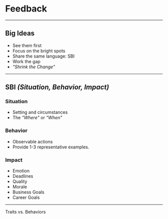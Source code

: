 # Feedback

---

## Big Ideas

* See them first
* Focus on the bright spots
* Share the same language: SBI
* Work the gap
* *"Shrink the Change"*

---

## SBI *(Situation, Behavior, Impact)*

### Situation

* Setting and circumstances
* The *"Where"* or *"When"*

### Behavior

* Observable actions
* Provide 1-3 representative examples.

### Impact

* Emotion
* Deadlines
* Quality
* Morale
* Business Goals
* Career Goals


---

Traits vs. Behaviors
